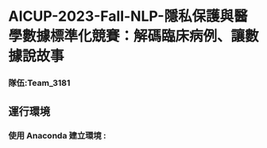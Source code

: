 # AICUP-2023-Fall-NLP-隱私保護與醫學數據標準化競賽：解碼臨床病例、讓數據說故事   
### 隊伍:Team_3181 
## 運行環境  
### 使用 Anaconda 建立環境 :

